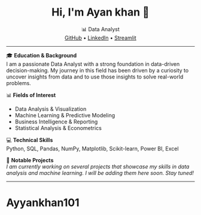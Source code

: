 <h1 align="center">Hi, I'm Ayan khan 👋</h1>
<p align="center">
  📊 Data Analyst <br>
  <a href="https://github.com/Ayyankhan101">GitHub</a> • 
  <a href="https://www.linkedin.com/in/muhammad-ayyan-khan-1a449129a">LinkedIn</a> • 
  <a href="https://share.streamlit.io/user/ayyankhan101">Streamlit</a>
</p>

---

🎓 **Education & Background**  
I am a passionate Data Analyst with a strong foundation in data-driven decision-making. My journey in this field has been driven by a curiosity to uncover insights from data and to use those insights to solve real-world problems.

📊 **Fields of Interest**  
- Data Analysis & Visualization 
- Machine Learning & Predictive Modeling
- Business Intelligence & Reporting
- Statistical Analysis & Econometrics

💻 **Technical Skills**  
Python, SQL, Pandas, NumPy, Matplotlib, Scikit-learn, Power BI, Excel

🧪 **Notable Projects**  
*I am currently working on several projects that showcase my skills in data analysis and machine learning. I will be adding them here soon. Stay tuned!*

---
# Ayyankhan101
